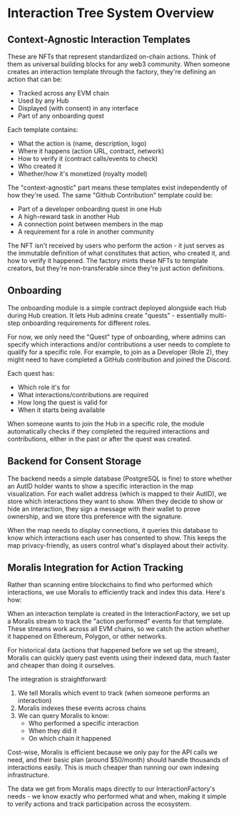 # Interaction Tree System Overview

## Context-Agnostic Interaction Templates

These are NFTs that represent standardized on-chain actions. Think of them as universal building blocks for any web3 community. When someone creates an interaction template through the factory, they're defining an action that can be:
- Tracked across any EVM chain
- Used by any Hub
- Displayed (with consent) in any interface
- Part of any onboarding quest

Each template contains:
- What the action is (name, description, logo)
- Where it happens (action URL, contract, network)
- How to verify it (contract calls/events to check)
- Who created it
- Whether/how it's monetized (royalty model)

The "context-agnostic" part means these templates exist independently of how they're used. The same "Github Contribution" template could be:
- Part of a developer onboarding quest in one Hub
- A high-reward task in another Hub
- A connection point between members in the map
- A requirement for a role in another community

The NFT isn't received by users who perform the action - it just serves as the immutable definition of what constitutes that action, who created it, and how to verify it happened. The factory mints these NFTs to template creators, but they're non-transferable since they're just action definitions.

## Onboarding

The onboarding module is a simple contract deployed alongside each Hub during Hub creation. It lets Hub admins create "quests" - essentially multi-step onboarding requirements for different roles.

For now, we only need the "Quest" type of onboarding, where admins can specify which interactions and/or contributions a user needs to complete to qualify for a specific role. For example, to join as a Developer (Role 2), they might need to have completed a GitHub contribution and joined the Discord.

Each quest has:
- Which role it's for
- What interactions/contributions are required
- How long the quest is valid for
- When it starts being available

When someone wants to join the Hub in a specific role, the module automatically checks if they completed the required interactions and contributions, either in the past or after the quest was created.

## Backend for Consent Storage

The backend needs a simple database (PostgreSQL is fine) to store whether an AutID holder wants to show a specific interaction in the map visualization. For each wallet address (which is mapped to their AutID), we store which interactions they want to show. When they decide to show or hide an interaction, they sign a message with their wallet to prove ownership, and we store this preference with the signature.

When the map needs to display connections, it queries this database to know which interactions each user has consented to show. This keeps the map privacy-friendly, as users control what's displayed about their activity.

## Moralis Integration for Action Tracking

Rather than scanning entire blockchains to find who performed which interactions, we use Moralis to efficiently track and index this data. Here's how:

When an interaction template is created in the InteractionFactory, we set up a Moralis stream to track the "action performed" events for that template. These streams work across all EVM chains, so we catch the action whether it happened on Ethereum, Polygon, or other networks.

For historical data (actions that happened before we set up the stream), Moralis can quickly query past events using their indexed data, much faster and cheaper than doing it ourselves.

The integration is straightforward:
1. We tell Moralis which event to track (when someone performs an interaction)
2. Moralis indexes these events across chains
3. We can query Moralis to know:
   - Who performed a specific interaction
   - When they did it
   - On which chain it happened

Cost-wise, Moralis is efficient because we only pay for the API calls we need, and their basic plan (around $50/month) should handle thousands of interactions easily. This is much cheaper than running our own indexing infrastructure.

The data we get from Moralis maps directly to our InteractionFactory's needs - we know exactly who performed what and when, making it simple to verify actions and track participation across the ecosystem.

